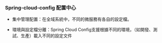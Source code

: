 ### Spring-cloud-config 配置中心

* 集中管理配置：在全域系統中，不同的微服務有各自的設定檔。


* 環境與設定檔分離：Spring Cloud Config支援根據不同的環境，（如開發、測試、生產）載入不同的設定文件
